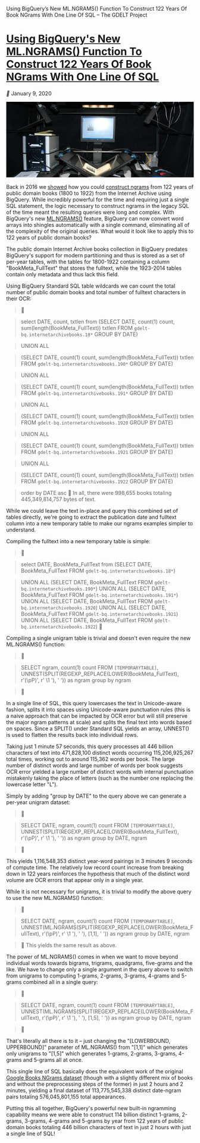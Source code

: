 Using BigQuery’s New ML.NGRAMS() Function To Construct 122 Years Of Book NGrams With One Line Of SQL – The GDELT Project

# [Using BigQuery's New ML.NGRAMS() Function To Construct 122 Years Of Book NGrams With One Line Of SQL](https://blog.gdeltproject.org/using-bigquerys-new-ml-ngrams-function-to-construct-122-years-of-book-ngrams-with-one-line-of-sql/)

 ** January 9, 2020

   [![ocaandgooglebooks.jpg](../_resources/78f27f87b37f3325eeb23b9f533dc18b.jpg)](https://blog.gdeltproject.org/using-bigquerys-new-ml-ngrams-function-to-construct-122-years-of-book-ngrams-with-one-line-of-sql/)

Back in 2016 we [showed](https://blog.gdeltproject.org/making-ngrams-bigquery-scale/) how you could [construct ngrams](https://blog.gdeltproject.org/making-ngrams-bigquery-scale/) from 122 years of public domain books (1800 to 1922) from the Internet Archive using BigQuery. While incredibly powerful for the time and requiring just a single SQL statement, the logic necessary to construct ngrams in the legacy SQL of the time meant the resulting queries were long and complex. With BigQuery's new [ML.NGRAMS()](https://cloud.google.com/bigquery-ml/docs/reference/standard-sql/bigqueryml-preprocessing-functions#mlngrams) feature, BigQuery can now convert word arrays into shingles automatically with a single command, eliminating all of the complexity of the original queries. What would it look like to apply this to 122 years of public domain books?

The public domain Internet Archive books collection in BigQuery predates BigQuery's support for modern partitioning and thus is stored as a set of per-year tables, with the tables for 1800-1922 containing a column "BookMeta_FullText" that stores the fulltext, while the 1923-2014 tables contain only metadata and thus lack this field.

Using BigQuery Standard SQL table wildcards we can count the total number of public domain books and total number of fulltext characters in their OCR:

> 

> select DATE, count, txtlen from (SELECT DATE, count(1) count, sum(length(BookMeta_FullText)) txtlen FROM `gdelt-bq.internetarchivebooks.18*` GROUP BY DATE)

> UNION ALL

> (SELECT DATE, count(1) count, sum(length(BookMeta_FullText)) txtlen FROM `gdelt-bq.internetarchivebooks.190*` GROUP BY DATE)

> UNION ALL

> (SELECT DATE, count(1) count, sum(length(BookMeta_FullText)) txtlen FROM `gdelt-bq.internetarchivebooks.191*` GROUP BY DATE)

> UNION ALL

> (SELECT DATE, count(1) count, sum(length(BookMeta_FullText)) txtlen FROM `gdelt-bq.internetarchivebooks.1920` GROUP BY DATE)

> UNION ALL

> (SELECT DATE, count(1) count, sum(length(BookMeta_FullText)) txtlen FROM `gdelt-bq.internetarchivebooks.1921` GROUP BY DATE)

> UNION ALL

> (SELECT DATE, count(1) count, sum(length(BookMeta_FullText)) txtlen FROM `gdelt-bq.internetarchivebooks.1922` GROUP BY DATE)

> order by DATE asc
> 
In all, there were 998,655 books totaling 445,349,814,757 bytes of text.

While we could leave the text in-place and query this combined set of tables directly, we're going to extract the publication date and fulltext column into a new temporary table to make our ngrams examples simpler to understand.

Compiling the fulltext into a new temporary table is simple:
> 

> select DATE, BookMeta_FullText from (SELECT DATE, BookMeta_FullText FROM `gdelt-bq.internetarchivebooks.18*`)

> UNION ALL
> (SELECT DATE, BookMeta_FullText FROM `gdelt-bq.internetarchivebooks.190*`)
> UNION ALL
> (SELECT DATE, BookMeta_FullText FROM `gdelt-bq.internetarchivebooks.191*`)
> UNION ALL
> (SELECT DATE, BookMeta_FullText FROM `gdelt-bq.internetarchivebooks.1920`)
> UNION ALL
> (SELECT DATE, BookMeta_FullText FROM `gdelt-bq.internetarchivebooks.1921`)
> UNION ALL
> (SELECT DATE, BookMeta_FullText FROM `gdelt-bq.internetarchivebooks.1922`)
> 

Compiling a single unigram table is trivial and doesn't even require the new ML.NGRAMS() function:

> 

> SELECT ngram, count(1) count FROM `[TEMPORARYTABLE]`, UNNEST(SPLIT(REGEXP_REPLACE(LOWER(BookMeta_FullText), r'(\pP)', r' \1 '), ' ')) as ngram group by ngram

> 

In a single line of SQL, this query lowercases the text in Unicode-aware fashion, splits it into spaces using Unicode-aware punctuation rules (this is a naive approach that can be impacted by OCR error but will still preserve the major ngram patterns at scale) and splits the final text into words based on spaces. Since a SPLIT() under Standard SQL yields an array, UNNEST() is used to flatten the results back into individual rows.

Taking just 1 minute 57 seconds, this query processes all 446 billion characters of text into 471,828,100 distinct words occurring 115,206,925,267 total times, working out to around 115,362 words per book. The large number of distinct words and large number of words per book suggests OCR error yielded a large number of distinct words with internal punctuation mistakenly taking the place of letters (such as the number one replacing the lowercase letter "L").

Simply by adding "group by DATE" to the query above we can generate a per-year unigram dataset:

> 

> SELECT DATE, ngram, count(1) count FROM `[TEMPORARYTABLE]`, UNNEST(SPLIT(REGEXP_REPLACE(LOWER(BookMeta_FullText), r'(\pP)', r' \1 '), ' ')) as ngram group by DATE, ngram

> 

This yields 1,116,548,353 distinct year-word pairings in 3 minutes 9 seconds of compute time. The relatively low record count increase from breaking down in 122 years reinforces the hypothesis that much of the distinct word volume are OCR errors that appear only in a single year.

While it is not necessary for unigrams, it is trivial to modify the above query to use the new ML.NGRAMS() function:

> 

> SELECT DATE, ngram, count(1) count FROM `[TEMPORARYTABLE]`, UNNEST(ML.NGRAMS(SPLIT(REGEXP_REPLACE(LOWER(BookMeta_FullText), r'(\pP)', r' \1 '), ' '), [1,1], ' ')) as ngram group by DATE, ngram

> 
This yields the same result as above.

The power of ML.NGRAMS() comes in when we want to move beyond individual words towards bigrams, trigrams, quadgrams, five-grams and the like. We have to change only a single argument in the query above to switch from unigrams to computing 1-grams, 2-grams, 3-grams, 4-grams and 5-grams combined all in a single query:

> 

> SELECT DATE, ngram, count(1) count FROM `[TEMPORARYTABLE]`, UNNEST(ML.NGRAMS(SPLIT(REGEXP_REPLACE(LOWER(BookMeta_FullText), r'(\pP)', r' \1 '), ' '), [1,5], ' ')) as ngram group by DATE, ngram

> 

That's literally all there is to it – just changing the "[LOWERBOUND, UPPERBOUND]" parameter of ML.NGRAMS() from "[1,1]" which generates only unigrams to "[1,5]" which generates 1-grams, 2-grams, 3-grams, 4-grams and 5-grams all at once.

This single line of SQL basically does the equivalent work of the original [Google Books NGrams dataset](http://storage.googleapis.com/books/ngrams/books/datasetsv2.html) (though with a slightly different mix of books and without the preprocessing steps of the former) in just 2 hours and 2 minutes, yielding a final dataset of 113,775,545,338 distinct date-ngram pairs totaling 576,045,801,155 total appearances.

Putting this all together, BigQuery's powerful new built-in ngramming capability means we were able to construct 114 billion distinct 1-grams, 2-grams, 3-grams, 4-grams and 5-grams by year from 122 years of public domain books totaling 446 billion characters of text in just 2 hours with just a single line of SQL!